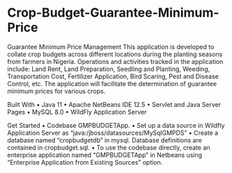 # Crop-Budget-Guarantee-Minimum-Price
Guarantee Minimum Price Management 
This application is developed to collate crop budgets across different locations during the planting seasons from farmers in Nigeria. Operations and activities tracked in the application include: Land Rent, Land Preparation, Seedling and Planting, Weeding, Transportation Cost, Fertilizer Application, Bird Scaring, Pest and Disease Control, etc. The application will facilitate the determination of guarantee minimum prices for various crops. 


Built With
•	Java 11 
•	Apache NetBeans IDE 12.5
•	Servlet and Java Server Pages
•	MySQL 8.0
•	WildFly Application Server


Get Started
•	Codebase GMPBUDGETApp.
•	Set up a data source in Wildfly Application Server as “java:/jboss/datasources/MySqlGMPDS”
•	Create a database named “cropbudgetdb” in mysql. Database definitions are contained in cropbudget.sql. 
•	To use the codebase directly, create an enterprise application named “GMPBUDGETApp” in Netbeans using “Enterprise Application from Existing Sources” option.
